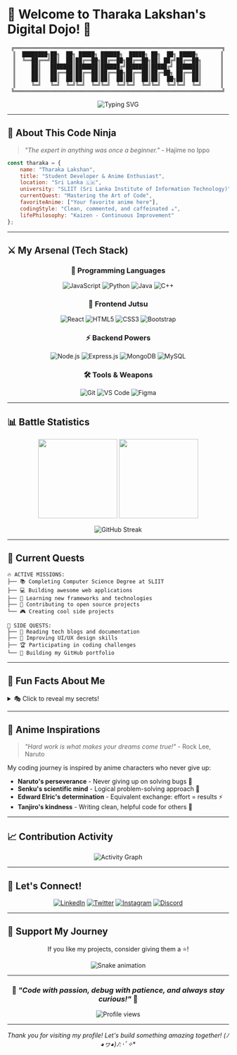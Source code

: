 # 🌸 Welcome to Tharaka Lakshan's Digital Dojo! 🌸

<div align="center">
  
```
╔══════════════════════════════════════════════════════════════════╗
║  ████████╗██╗  ██╗ █████╗ ██████╗  █████╗ ██╗  ██╗ █████╗       ║
║  ╚══██╔══╝██║  ██║██╔══██╗██╔══██╗██╔══██╗██║ ██╔╝██╔══██╗      ║
║     ██║   ███████║███████║██████╔╝███████║█████╔╝ ███████║      ║
║     ██║   ██╔══██║██╔══██║██╔══██╗██╔══██║██╔═██╗ ██╔══██║      ║
║     ██║   ██║  ██║██║  ██║██║  ██║██║  ██║██║  ██╗██║  ██║      ║
║     ╚═╝   ╚═╝  ╚═╝╚═╝  ╚═╝╚═╝  ╚═╝╚═╝  ╚═╝╚═╝  ╚═╝╚═╝  ╚═╝      ║
╚══════════════════════════════════════════════════════════════════╝
```

<img src="https://readme-typing-svg.herokuapp.com?font=Fira+Code&size=30&duration=3000&pause=1000&color=FF6B9D&center=true&vCenter=true&width=600&lines=Konnichiwa!+%F0%9F%91%8B;Code+Samurai+in+Training;SLIIT+Student+%F0%9F%8E%93;Debugging+One+Bug+at+a+Time" alt="Typing SVG" />

</div>

---

## 🎌 About This Code Ninja

> *"The expert in anything was once a beginner."* - Hajime no Ippo

```javascript
const tharaka = {
    name: "Tharaka Lakshan",
    title: "Student Developer & Anime Enthusiast",
    location: "Sri Lanka 🇱🇰",
    university: "SLIIT (Sri Lanka Institute of Information Technology)",
    currentQuest: "Mastering the Art of Code",
    favoriteAnime: ["Your favorite anime here"],
    codingStyle: "Clean, commented, and caffeinated ☕",
    lifePhilosophy: "Kaizen - Continuous Improvement"
};
```

---

## ⚔️ My Arsenal (Tech Stack)

<div align="center">

### 🥷 Programming Languages
![JavaScript](https://img.shields.io/badge/JavaScript-F7DF1E?style=for-the-badge&logo=javascript&logoColor=black)
![Python](https://img.shields.io/badge/Python-3776AB?style=for-the-badge&logo=python&logoColor=white)
![Java](https://img.shields.io/badge/Java-ED8B00?style=for-the-badge&logo=openjdk&logoColor=white)
![C++](https://img.shields.io/badge/C++-00599C?style=for-the-badge&logo=cplusplus&logoColor=white)

### 🌸 Frontend Jutsu
![React](https://img.shields.io/badge/React-20232A?style=for-the-badge&logo=react&logoColor=61DAFB)
![HTML5](https://img.shields.io/badge/HTML5-E34F26?style=for-the-badge&logo=html5&logoColor=white)
![CSS3](https://img.shields.io/badge/CSS3-1572B6?style=for-the-badge&logo=css3&logoColor=white)
![Bootstrap](https://img.shields.io/badge/Bootstrap-563D7C?style=for-the-badge&logo=bootstrap&logoColor=white)

### ⚡ Backend Powers
![Node.js](https://img.shields.io/badge/Node.js-43853D?style=for-the-badge&logo=node.js&logoColor=white)
![Express.js](https://img.shields.io/badge/Express.js-404D59?style=for-the-badge)
![MongoDB](https://img.shields.io/badge/MongoDB-4EA94B?style=for-the-badge&logo=mongodb&logoColor=white)
![MySQL](https://img.shields.io/badge/MySQL-005C84?style=for-the-badge&logo=mysql&logoColor=white)

### 🛠️ Tools & Weapons
![Git](https://img.shields.io/badge/Git-F05032?style=for-the-badge&logo=git&logoColor=white)
![VS Code](https://img.shields.io/badge/VS_Code-007ACC?style=for-the-badge&logo=visual-studio-code&logoColor=white)
![Figma](https://img.shields.io/badge/Figma-F24E1E?style=for-the-badge&logo=figma&logoColor=white)

</div>

---

## 📊 Battle Statistics

<div align="center">
  
<img height="180em" src="https://github-readme-stats.vercel.app/api?username=YOUR_USERNAME&show_icons=true&theme=radical&include_all_commits=true&count_private=true"/>
<img height="180em" src="https://github-readme-stats.vercel.app/api/top-langs/?username=YOUR_USERNAME&layout=compact&langs_count=7&theme=radical"/>

</div>

<div align="center">
  
![GitHub Streak](https://github-readme-streak-stats.herokuapp.com/?user=YOUR_USERNAME&theme=radical)

</div>

---

## 🎯 Current Quests

```
🔥 ACTIVE MISSIONS:
├── 📚 Completing Computer Science Degree at SLIIT
├── 💻 Building awesome web applications
├── 🎌 Learning new frameworks and technologies
├── 🤝 Contributing to open source projects
└── 🎮 Creating cool side projects

🌟 SIDE QUESTS:
├── 📖 Reading tech blogs and documentation
├── 🎨 Improving UI/UX design skills
├── 🏆 Participating in coding challenges
└── 🎯 Building my GitHub portfolio
```

---

## 🌈 Fun Facts About Me

<details>
<summary>🎭 Click to reveal my secrets!</summary>

- 🍜 I code better with ramen nearby
- 🎵 Anime openings are my coding playlist
- 🌙 Night owl developer (peak productivity: 10 PM - 2 AM)
- 🎮 Love both coding games and gaming
- 📱 Always excited about new tech trends
- 🎨 Believe that code should be as beautiful as anime art
- ☕ Coffee is my debugging companion

</details>

---

## 🎌 Anime Inspirations

> *"Hard work is what makes your dreams come true!"* - Rock Lee, Naruto

My coding journey is inspired by anime characters who never give up:
- **Naruto's perseverance** - Never giving up on solving bugs 🦊
- **Senku's scientific mind** - Logical problem-solving approach 🧪
- **Edward Elric's determination** - Equivalent exchange: effort = results ⚡
- **Tanjiro's kindness** - Writing clean, helpful code for others 🌊

---

## 📈 Contribution Activity

<div align="center">

![Activity Graph](https://github-readme-activity-graph.vercel.app/graph?username=YOUR_USERNAME&theme=tokyo-night&hide_border=true)

</div>

---

## 🤝 Let's Connect!

<div align="center">

[![LinkedIn](https://img.shields.io/badge/LinkedIn-0077B5?style=for-the-badge&logo=linkedin&logoColor=white)](YOUR_LINKEDIN)
[![Twitter](https://img.shields.io/badge/Twitter-1DA1F2?style=for-the-badge&logo=twitter&logoColor=white)](YOUR_TWITTER)
[![Instagram](https://img.shields.io/badge/Instagram-E4405F?style=for-the-badge&logo=instagram&logoColor=white)](YOUR_INSTAGRAM)
[![Discord](https://img.shields.io/badge/Discord-7289DA?style=for-the-badge&logo=discord&logoColor=white)](YOUR_DISCORD)

</div>

---

## 💝 Support My Journey

<div align="center">

If you like my projects, consider giving them a ⭐!

<img src="https://github.com/YOUR_USERNAME/YOUR_USERNAME/blob/output/github-contribution-grid-snake-dark.svg" alt="Snake animation" />

</div>

---

<div align="center">

### 🌸 *"Code with passion, debug with patience, and always stay curious!"* 🌸

<img src="https://komarev.com/ghpvc/?username=YOUR_USERNAME&label=Profile%20views&color=FF6B9D&style=flat" alt="Profile views" />

---

**Thank you for visiting my profile! Let's build something amazing together! (ﾉ◕ヮ◕)ﾉ*:･ﾟ✧**

</div>